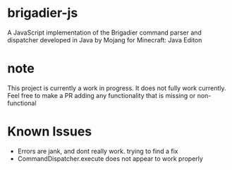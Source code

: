 # brigadier-js
A JavaScript implementation of the Brigadier command parser and dispatcher developed in Java by Mojang for Minecraft: Java Editon

# note
This project is currently a work in progress. It does not fully work currently. Feel free to make a PR adding any functionality that is missing or non-functional

# Known Issues
- Errors are jank, and dont really work. trying to find a fix
- CommandDispatcher.execute does not appear to work properly
